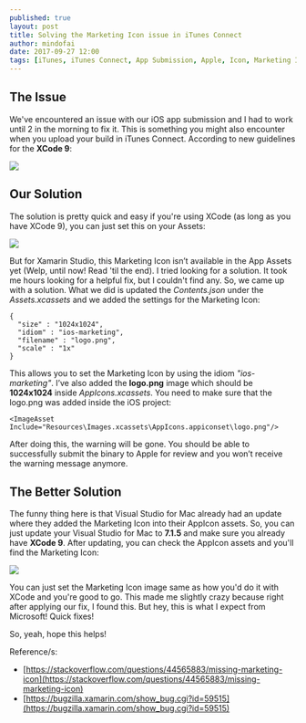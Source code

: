 ```yaml
---
published: true
layout: post
title: Solving the Marketing Icon issue in iTunes Connect
author: mindofai
date: 2017-09-27 12:00
tags: [iTunes, iTunes Connect, App Submission, Apple, Icon, Marketing Icon, Issue, iOS, Xamarin Studio, Xamarin. Forms]
---
```


## The Issue

We've encountered an issue with our iOS app submission and I had to work until 2 in the morning to fix it. This is something you might also encounter when you upload your build in iTunes Connect. According to new guidelines for the **XCode 9**: 

<img src="{{site.baseurl}}/MI-1.png"/>

## Our Solution

The solution is pretty quick and easy if you're using XCode (as long as you have XCode 9), you can just set this on your Assets:

<img src="{{site.baseurl}}/MI-2.png"/>


But for Xamarin Studio, this Marketing Icon isn’t available in the App Assets yet (Welp, until now! Read 'til the end). I tried looking for a solution. It took me hours looking for a helpful fix, but I couldn't find any. So, we came up with a solution. What we did is updated the *Contents.json* under the *Assets.xcassets* and we added the settings for the Marketing Icon:

```
{
  "size" : "1024x1024",
  "idiom" : "ios-marketing",
  "filename" : "logo.png",
  "scale" : "1x"
}
```
 
This allows you to set the Marketing Icon by using the idiom *"ios-marketing"*. I’ve also added the **logo.png** image which should be **1024x1024** inside *AppIcons.xcassets*. You need to make sure that the logo.png was added inside the iOS project:

```
<ImageAsset Include="Resources\Images.xcassets\AppIcons.appiconset\logo.png"/>
```

After doing this, the warning will be gone. You should be able to successfully submit the binary to Apple for review and you won’t receive the warning message anymore. 


## The Better Solution

The funny thing here is that Visual Studio for Mac already had an update where they added the Marketing Icon into their AppIcon assets. So, you can just update your Visual Studio for Mac to **7.1.5** and make sure you already have **XCode 9**. After updating, you can check the AppIcon assets and you'll find the Marketing Icon:

<img src="{{site.baseurl}}/MI-4.png"/>

You can just set the Marketing Icon image same as how you'd do it with XCode and you're good to go. This made me slightly crazy because right after applying our fix, I found this. But hey, this is what I expect from Microsoft! Quick fixes!

So, yeah, hope this helps!

Reference/s:

- [https://stackoverflow.com/questions/44565883/missing-marketing-icon](https://stackoverflow.com/questions/44565883/missing-marketing-icon)
- [https://bugzilla.xamarin.com/show_bug.cgi?id=59515](https://bugzilla.xamarin.com/show_bug.cgi?id=59515)
